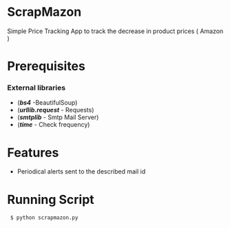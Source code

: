 # ScrapMazon
Simple Price Tracking App to track the decrease in  product prices ( Amazon )

#  Prerequisites
 ### External libraries <br>
 
 
  *   (***bs4*** -BeautifulSoup) <br>
  *   (***urllib.request*** - Requests) <br>
  *   (***smtplib*** - Smtp Mail Server) <br>
  *   (***time*** - Check frequency) <br>


    
# Features
* Periodical alerts sent to the described mail id

#  Running Script

     $ python scrapmazon.py
